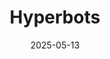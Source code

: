 ---  
layout: startup_page  
title: "Hyperbots"  
id: "hyperbots.com"  
permalink: "/hyperbotshyperbots.com05132025/"  
website: "https://www.hyperbots.com/"  
funding_round: "Series A"  
funding_amount: "$6.5M"  
investors: "Arkam Ventures, Athera Venture Partners, JSW Ventures, Kalaari Capital, Sunicon Ventures, Darashaw & Company"  
about: "Hyperbots is an agentic AI platform focused on transforming finance operations for mid-market enterprises. It automates finance workflows across various processes, including procure-to-pay, order-to-cash, and reporting. Hyperbots develops specialized AI co-pilots integrating with existing ERP, CRM, and finance systems."  
markets: "AI, Fintech, SaaS"  
hq: "Dover, Delaware, United States"  
founded_year: "2023"  
linkedin: "https://www.linkedin.com/company/hyprbots-systems"  
twitter: ""  
instagram: ""  
facebook: ""  
crunchbase: "https://www.crunchbase.com/organization/hyperbots-inc"  
pitchbook: "https://pitchbook.com/profiles/company/608077-27"  

date_display: "13-May-2025"  
date: "2025-05-13"

# SEO Optimization  
meta_title: "Hyperbots - Series A Funding ($6.5M)"  
meta_description: "Hyperbots, Hyperbots is an agentic AI platform focused on transforming finance operations for mid-market enterprises. It automates finance workflows across vario..."  
meta_keywords: "Hyperbots, AI, Fintech, SaaS, Series A funding"  
canonical_url: "https://startup.projectstartups.com/hyperbotshyperbots.com05132025/"  
---